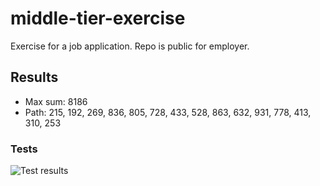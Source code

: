 # middle-tier-exercise
Exercise for a job application.
Repo is public for employer.

## Results
* Max sum: 8186
* Path: 215, 192, 269, 836, 805, 728, 433, 528, 863, 632, 931, 778, 413, 310, 253

### Tests
![Test results](https://i.imgur.com/r2wjNP7.png)
